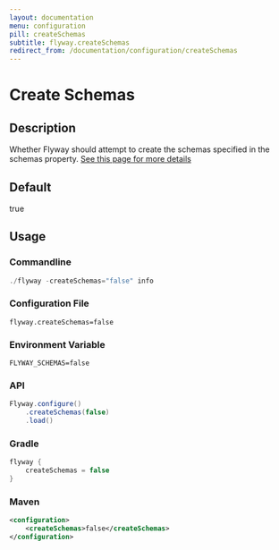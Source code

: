 ```yaml
---
layout: documentation
menu: configuration
pill: createSchemas
subtitle: flyway.createSchemas
redirect_from: /documentation/configuration/createSchemas
---
```


# Create Schemas

## Description
Whether Flyway should attempt to create the schemas specified in the schemas property. [See this page for more details](/documentation/concepts/migrations#the-createschemas-option-and-the-schema-history-table)

## Default
true

## Usage

### Commandline
```powershell
./flyway -createSchemas="false" info
```

### Configuration File
```properties
flyway.createSchemas=false
```

### Environment Variable
```properties
FLYWAY_SCHEMAS=false
```

### API
```java
Flyway.configure()
    .createSchemas(false)
    .load()
```

### Gradle
```groovy
flyway {
    createSchemas = false
}
```

### Maven
```xml
<configuration>
    <createSchemas>false</createSchemas>
</configuration>
```